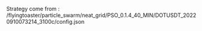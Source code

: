 Strategy come from : /flyingtoaster/particle_swarm/neat_grid/PSO_0.1.4_40_MIN/DOTUSDT_20220910073214_3100c/config.json